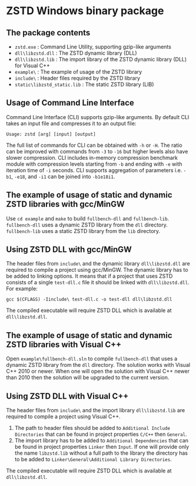 # ZSTD Windows binary package

## The package contents

-   `zstd.exe` : Command Line Utility, supporting gzip-like arguments
-   `dll\libzstd.dll` : The ZSTD dynamic library (DLL)
-   `dll\libzstd.lib` : The import library of the ZSTD dynamic library (DLL) for
    Visual C++
-   `example\` : The example of usage of the ZSTD library
-   `include\` : Header files required by the ZSTD library
-   `static\libzstd_static.lib` : The static ZSTD library (LIB)

## Usage of Command Line Interface

Command Line Interface (CLI) supports gzip-like arguments. By default CLI takes
an input file and compresses it to an output file:

    Usage: zstd [arg] [input] [output]

The full list of commands for CLI can be obtained with `-h` or `-H`. The ratio
can be improved with commands from `-3` to `-16` but higher levels also have
slower compression. CLI includes in-memory compression benchmark module with
compression levels starting from `-b` and ending with `-e` with iteration time
of `-i` seconds. CLI supports aggregation of parameters i.e. `-b1`, `-e18`, and
`-i1` can be joined into `-b1e18i1`.

## The example of usage of static and dynamic ZSTD libraries with gcc/MinGW

Use `cd example` and `make` to build `fullbench-dll` and `fullbench-lib`.
`fullbench-dll` uses a dynamic ZSTD library from the `dll` directory.
`fullbench-lib` uses a static ZSTD library from the `lib` directory.

## Using ZSTD DLL with gcc/MinGW

The header files from `include\` and the dynamic library `dll\libzstd.dll` are
required to compile a project using gcc/MinGW. The dynamic library has to be
added to linking options. It means that if a project that uses ZSTD consists of
a single `test-dll.c` file it should be linked with `dll\libzstd.dll`. For
example:

    gcc $(CFLAGS) -Iinclude\ test-dll.c -o test-dll dll\libzstd.dll

The compiled executable will require ZSTD DLL which is available at
`dll\libzstd.dll`.

## The example of usage of static and dynamic ZSTD libraries with Visual C++

Open `example\fullbench-dll.sln` to compile `fullbench-dll` that uses a dynamic
ZSTD library from the `dll` directory. The solution works with Visual C++ 2010
or newer. When one will open the solution with Visual C++ newer than 2010 then
the solution will be upgraded to the current version.

## Using ZSTD DLL with Visual C++

The header files from `include\` and the import library `dll\libzstd.lib` are
required to compile a project using Visual C++.

1. The path to header files should be added to `Additional Include Directories`
   that can be found in project properties `C/C++` then `General`.
2. The import library has to be added to `Additional Dependencies` that can be
   found in project properties `Linker` then `Input`. If one will provide only
   the name `libzstd.lib` without a full path to the library the directory has
   to be added to `Linker\General\Additional Library Directories`.

The compiled executable will require ZSTD DLL which is available at
`dll\libzstd.dll`.
